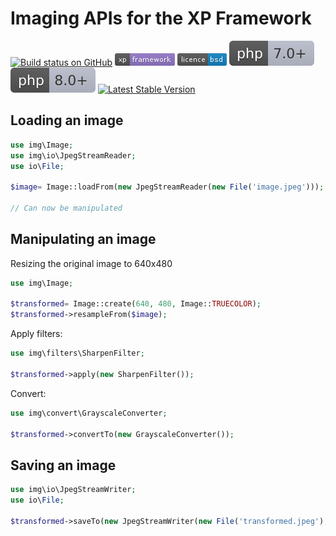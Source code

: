 Imaging APIs for the XP Framework
========================================================================

[![Build status on GitHub](https://github.com/xp-framework/imaging/workflows/Tests/badge.svg)](https://github.com/xp-framework/imaging/actions)
[![XP Framework Module](https://raw.githubusercontent.com/xp-framework/web/master/static/xp-framework-badge.png)](https://github.com/xp-framework/core)
[![BSD Licence](https://raw.githubusercontent.com/xp-framework/web/master/static/licence-bsd.png)](https://github.com/xp-framework/core/blob/master/LICENCE.md)
[![Requires PHP 7.0+](https://raw.githubusercontent.com/xp-framework/web/master/static/php-7_0plus.svg)](http://php.net/)
[![Supports PHP 8.0+](https://raw.githubusercontent.com/xp-framework/web/master/static/php-8_0plus.svg)](http://php.net/)
[![Latest Stable Version](https://poser.pugx.org/xp-framework/imaging/version.png)](https://packagist.org/packages/xp-framework/imaging)

Loading an image
----------------

```php
use img\Image;
use img\io\JpegStreamReader;
use io\File;

$image= Image::loadFrom(new JpegStreamReader(new File('image.jpeg')));

// Can now be manipulated
```

Manipulating an image
---------------------

Resizing the original image to 640x480

```php
use img\Image;

$transformed= Image::create(640, 480, Image::TRUECOLOR);
$transformed->resampleFrom($image);
```

Apply filters:

```php
use img\filters\SharpenFilter;

$transformed->apply(new SharpenFilter());
```

Convert:

```php
use img\convert\GrayscaleConverter;

$transformed->convertTo(new GrayscaleConverter());
```

Saving an image
---------------

```php
use img\io\JpegStreamWriter;
use io\File;

$transformed->saveTo(new JpegStreamWriter(new File('transformed.jpeg'), 100));
```
